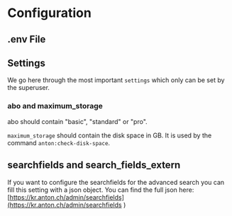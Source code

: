 # Configuration

## .env File


## Settings
We go here through the most important `settings` which only can be set by the superuser.

### abo and maximum_storage 

abo should contain "basic", "standard" or "pro".

`maximum_storage` should contain the disk space in GB. It is used by the command `anton:check-disk-space`.

## searchfields and search_fields_extern

If you want to configure the searchfields for the advanced search you can fill this setting with a json object. You can find the full json here: [https://kr.anton.ch/admin/searchfields](https://kr.anton.ch/admin/searchfields ) 
